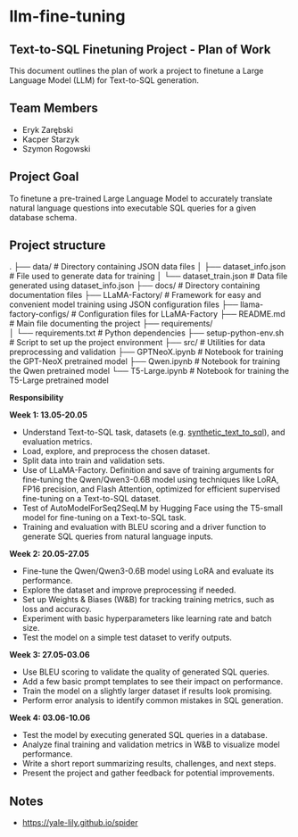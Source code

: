 # llm-fine-tuning

## Text-to-SQL Finetuning Project - Plan of Work

This document outlines the plan of work a project to finetune a Large Language Model (LLM) for Text-to-SQL generation.

## Team Members

- Eryk Zarębski
- Kacper Starzyk
- Szymon Rogowski

## Project Goal

To finetune a pre-trained Large Language Model to accurately translate natural language questions into executable SQL queries for a given database schema.

## Project structure

.
├── data/                          # Directory containing JSON data files
│   ├── dataset_info.json          # File used to generate data for training
│   └── dataset_train.json         # Data file generated using dataset_info.json
├── docs/                          # Directory containing documentation files
├── LLaMA-Factory/                 # Framework for easy and convenient model training using JSON configuration files
├── llama-factory-configs/         # Configuration files for LLaMA-Factory
├── README.md                      # Main file documenting the project
├── requirements/                 
│   └── requirements.txt           # Python dependencies
├── setup-python-env.sh            # Script to set up the project environment
├── src/                           # Utilities for data preprocessing and validation
├── GPTNeoX.ipynb                  # Notebook for training the GPT-NeoX pretrained model
├── Qwen.ipynb                     # Notebook for training the Qwen pretrained model
└── T5-Large.ipynb                 # Notebook for training the T5-Large pretrained model

**Responsibility**

**Week 1: 13.05-20.05**

- Understand Text-to-SQL task, datasets (e.g. [synthetic_text_to_sql](https://huggingface.co/datasets/gretelai/synthetic_text_to_sql)), and evaluation metrics.
- Load, explore, and preprocess the chosen dataset.
- Split data into train and validation sets.
- Use of LLaMA-Factory. Definition and save of training arguments for fine-tuning the Qwen/Qwen3-0.6B model using techniques like LoRA, FP16 precision, and Flash Attention, optimized for efficient supervised fine-tuning on a Text-to-SQL dataset.
- Test of AutoModelForSeq2SeqLM by Hugging Face using the T5-small model for fine-tuning on a Text-to-SQL task.
- Training and evaluation with BLEU scoring and a driver function to generate SQL queries from natural language inputs.

**Week 2: 20.05-27.05**

- Fine-tune the Qwen/Qwen3-0.6B model using LoRA and evaluate its performance.
- Explore the dataset and improve preprocessing if needed.
- Set up Weights & Biases (W&B) for tracking training metrics, such as loss and accuracy.
- Experiment with basic hyperparameters like learning rate and batch size.
- Test the model on a simple test dataset to verify outputs.

**Week 3: 27.05-03.06**

- Use BLEU scoring to validate the quality of generated SQL queries.
- Add a few basic prompt templates to see their impact on performance.
- Train the model on a slightly larger dataset if results look promising.
- Perform error analysis to identify common mistakes in SQL generation.

**Week 4: 03.06-10.06**

- Test the model by executing generated SQL queries in a database.
- Analyze final training and validation metrics in W&B to visualize model performance.
- Write a short report summarizing results, challenges, and next steps.
- Present the project and gather feedback for potential improvements.

## Notes

- https://yale-lily.github.io/spider

